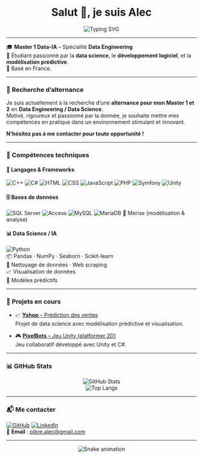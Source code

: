 <h1 align="center">Salut 👋, je suis Alec</h1>
<p align="center">
  <img src="https://readme-typing-svg.herokuapp.com?font=Fira+Code&size=22&pause=1000&color=00F7FF&width=500&lines=Étudiant+en+Master+1+Data-IA+%F0%9F%93%9A;Spécialité+Data+Engineering+%F0%9F%92%BB;Passionné+par+la+donnée+et+l'IA+%F0%9F%A7%91%E2%80%8D%F0%9F%92%BB" alt="Typing SVG" />
</p>

---

🎓 **Master 1 Data-IA** – Spécialité **Data Engineering**  
🧠 Étudiant passionné par la **data science**, le **développement logiciel**, et la **modélisation prédictive**.  
📍 Basé en France.

---

### 🔎 Recherche d’alternance

Je suis actuellement à la recherche d’une **alternance pour mon Master 1 et 2** en **Data Engineering / Data Science**.  
Motivé, rigoureux et passionné par la donnée, je souhaite mettre mes compétences en pratique dans un environnement stimulant et innovant.

**N’hésitez pas à me contacter pour toute opportunité !**

---

### 🧰 Compétences techniques

#### 🧠 Langages & Frameworks
![C++](https://img.shields.io/badge/-C++-00599C?style=flat&logo=cplusplus&logoColor=white)
![C#](https://img.shields.io/badge/-C%23-239120?style=flat&logo=csharp&logoColor=white)
![HTML](https://img.shields.io/badge/-HTML5-E34F26?style=flat&logo=html5&logoColor=white)
![CSS](https://img.shields.io/badge/-CSS3-1572B6?style=flat&logo=css3)
![JavaScript](https://img.shields.io/badge/-JavaScript-F7DF1E?style=flat&logo=javascript&logoColor=black)
![PHP](https://img.shields.io/badge/-PHP-777BB4?style=flat&logo=php&logoColor=white)
![Symfony](https://img.shields.io/badge/-Symfony-000000?style=flat&logo=symfony)
![Unity](https://img.shields.io/badge/-Unity-000000?style=flat&logo=unity&logoColor=white)

#### 🗄️ Bases de données
![SQL Server](https://img.shields.io/badge/-SQL%20Server-CC2927?style=flat&logo=microsoftsqlserver&logoColor=white)
![Access](https://img.shields.io/badge/-MS%20Access-A4373A?style=flat&logo=microsoft-access&logoColor=white)
![MySQL](https://img.shields.io/badge/-MySQL-4479A1?style=flat&logo=mysql&logoColor=white)
![MariaDB](https://img.shields.io/badge/-MariaDB-003545?style=flat&logo=mariadb&logoColor=white)
🧠 Merise (modélisation & analyse)

#### 📊 Data Science / IA
![Python](https://img.shields.io/badge/-Python-3776AB?style=flat&logo=python&logoColor=white)  
📦 Pandas · NumPy · Seaborn · Scikit-learn  
🧹 Nettoyage de données · Web scraping  
📈 Visualisation de données  
🤖 Modèles prédictifs

---

### 🚧 Projets en cours

- 📈 [**Yshop** – Prédiction des ventes](https://github.com/Alec34pi/Yshop)  
  Projet de data science avec modélisation prédictive et visualisation.

- 🎮 [**PixelBots** – Jeu Unity (platformer 2D)](https://gitlab.com/le-group2/pixelbots)  
  Jeu collaboratif développé avec Unity et C#.

---

### 📊 GitHub Stats

<p align="center">
  <img src="https://github-readme-stats.vercel.app/api?username=Alec34pi&show_icons=true&theme=radical" alt="GitHub Stats" />
  <br/>
  <img src="https://github-readme-stats.vercel.app/api/top-langs/?username=Alec34pi&layout=compact&theme=radical" alt="Top Langs" />
</p>

---

### 📬 Me contacter

[![GitHub](https://img.shields.io/badge/-GitHub-181717?style=flat&logo=github&logoColor=white)](https://github.com/Alec34pi)
[![LinkedIn](https://img.shields.io/badge/-LinkedIn-blue?style=flat&logo=linkedin&logoColor=white)](https://linkedin.com/in/ton-profil)  
📧 **Email** : pibre.alec@gmail.com

---

<p align="center">
  <img src="https://raw.githubusercontent.com/Alec34pi/Alec34pi/output/github-contribution-grid-snake.svg" alt="Snake animation" />
</p>
